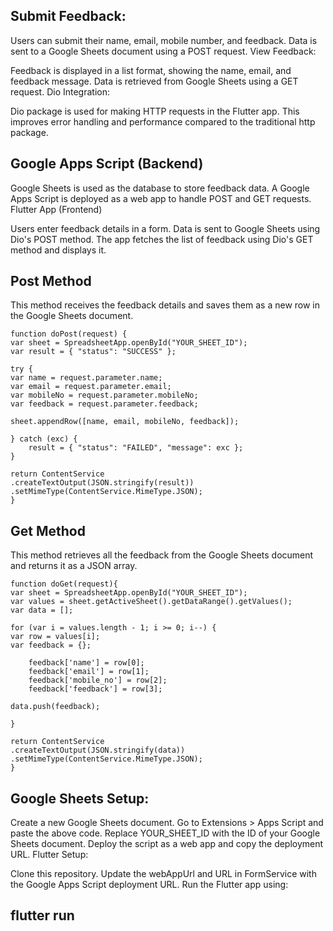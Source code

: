 <!-- Features -->

## Submit Feedback:

Users can submit their name, email, mobile number, and feedback.
Data is sent to a Google Sheets document using a POST request.
View Feedback:

Feedback is displayed in a list format, showing the name, email, and feedback message.
Data is retrieved from Google Sheets using a GET request.
Dio Integration:

Dio package is used for making HTTP requests in the Flutter app.
This improves error handling and performance compared to the traditional http package.

<!-- How It Works -->

## Google Apps Script (Backend)

Google Sheets is used as the database to store feedback data.
A Google Apps Script is deployed as a web app to handle POST and GET requests.
Flutter App (Frontend)

Users enter feedback details in a form.
Data is sent to Google Sheets using Dio's POST method.
The app fetches the list of feedback using Dio's GET method and displays it.

<!-- Google Apps Script Code -->

## Post Method

This method receives the feedback details and saves them as a new row in the Google Sheets document.

    function doPost(request) {
    var sheet = SpreadsheetApp.openById("YOUR_SHEET_ID");
    var result = { "status": "SUCCESS" };

    try {
    var name = request.parameter.name;
    var email = request.parameter.email;
    var mobileNo = request.parameter.mobileNo;
    var feedback = request.parameter.feedback;

    sheet.appendRow([name, email, mobileNo, feedback]);

    } catch (exc) {
        result = { "status": "FAILED", "message": exc };
    }

    return ContentService
    .createTextOutput(JSON.stringify(result))
    .setMimeType(ContentService.MimeType.JSON);
    }

## Get Method

This method retrieves all the feedback from the Google Sheets document and returns it as a JSON array.

    function doGet(request){
    var sheet = SpreadsheetApp.openById("YOUR_SHEET_ID");
    var values = sheet.getActiveSheet().getDataRange().getValues();
    var data = [];

    for (var i = values.length - 1; i >= 0; i--) {
    var row = values[i];
    var feedback = {};

        feedback['name'] = row[0];
        feedback['email'] = row[1];
        feedback['mobile_no'] = row[2];
        feedback['feedback'] = row[3];

    data.push(feedback);

    }

    return ContentService
    .createTextOutput(JSON.stringify(data))
    .setMimeType(ContentService.MimeType.JSON);
    }

<!-- How to Use -->

## Google Sheets Setup:

Create a new Google Sheets document.
Go to Extensions > Apps Script and paste the above code.
Replace YOUR_SHEET_ID with the ID of your Google Sheets document.
Deploy the script as a web app and copy the deployment URL.
Flutter Setup:

Clone this repository.
Update the webAppUrl and URL in FormService with the Google Apps Script deployment URL.
Run the Flutter app using:

## flutter run

